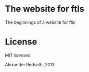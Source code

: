 The website for ftls
====================

The beginnings of a website for ftls

License
=======

MIT licensed

Alexander Rødseth, 2013
